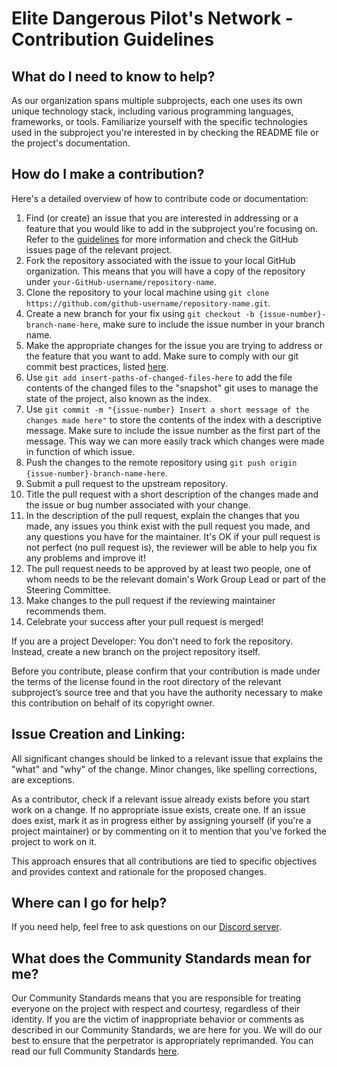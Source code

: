 # Elite Dangerous Pilot's Network - Contribution Guidelines

## What do I need to know to help?
As our organization spans multiple subprojects, each one uses its own unique technology stack, including various programming languages, frameworks, or tools. Familiarize yourself with the specific technologies used in the subproject you're interested in by checking the README file or the project's documentation.

## How do I make a contribution?
Here's a detailed overview of how to contribute code or documentation:

1. Find (or create) an issue that you are interested in addressing or a feature that you would like to add in the subproject you're focusing on. Refer to the [guidelines](#issue-creation-and-linking) for more information and check the GitHub issues page of the relevant project.
2. Fork the repository associated with the issue to your local GitHub organization. This means that you will have a copy of the repository under `your-GitHub-username/repository-name`.
3. Clone the repository to your local machine using `git clone https://github.com/github-username/repository-name.git`.
4. Create a new branch for your fix using `git checkout -b {issue-number}-branch-name-here`, make sure to include the issue number in your branch name.
5. Make the appropriate changes for the issue you are trying to address or the feature that you want to add. Make sure to comply with our git commit best practices, listed [here](https://github.com/trein/dev-best-practices/wiki/Git-Commit-Best-Practices).
6. Use `git add insert-paths-of-changed-files-here` to add the file contents of the changed files to the "snapshot" git uses to manage the state of the project, also known as the index.
7. Use `git commit -m "{issue-number} Insert a short message of the changes made here"` to store the contents of the index with a descriptive message. Make sure to include the issue number as the first part of the message. This way we can more easily track which changes were made in function of which issue.
8. Push the changes to the remote repository using `git push origin {issue-number}-branch-name-here`.
9. Submit a pull request to the upstream repository.
10. Title the pull request with a short description of the changes made and the issue or bug number associated with your change.
11. In the description of the pull request, explain the changes that you made, any issues you think exist with the pull request you made, and any questions you have for the maintainer. It's OK if your pull request is not perfect (no pull request is), the reviewer will be able to help you fix any problems and improve it!
12. The pull request needs to be approved by at least two people, one of whom needs to be the relevant domain's Work Group Lead or part of the Steering Committee.
13. Make changes to the pull request if the reviewing maintainer recommends them.
14. Celebrate your success after your pull request is merged!

If you are a project Developer: You don't need to fork the repository. Instead, create a new branch on the project repository itself.

Before you contribute, please confirm that your contribution is made under the terms of the license found in the root directory of the relevant subproject’s source tree and that you have the authority necessary to make this contribution on behalf of its copyright owner.

## Issue Creation and Linking:
All significant changes should be linked to a relevant issue that explains the "what" and "why" of the change. Minor changes, like spelling corrections, are exceptions.

As a contributor, check if a relevant issue already exists before you start work on a change. If no appropriate issue exists, create one. If an issue does exist, mark it as in progress either by assigning yourself (if you're a project maintainer) or by commenting on it to mention that you've forked the project to work on it.

This approach ensures that all contributions are tied to specific objectives and provides context and rationale for the proposed changes.

## Where can I go for help?
If you need help, feel free to ask questions on our [Discord server](https://discord.gg/vAAT7cAjKx).

## What does the Community Standards mean for me?
Our Community Standards means that you are responsible for treating everyone on the project with respect and courtesy, regardless of their identity. If you are the victim of inappropriate behavior or comments as described in our Community Standards, we are here for you. We will do our best to ensure that the perpetrator is appropriately reprimanded. You can read our full Community Standards [here](https://github.com/ed-pilots-network/charter/blob/main/community/community-standards.md).

